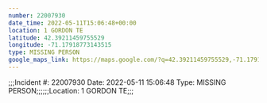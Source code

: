 ```yaml
---
number: 22007930
date_time: 2022-05-11T15:06:48+00:00
location: 1 GORDON TE
latitude: 42.39211459755529
longitude: -71.17918773143515
type: MISSING PERSON
google_maps_link: https://maps.google.com/?q=42.39211459755529,-71.17918773143515
---
```


;;;Incident #: 22007930  Date: 2022-05-11 15:06:48   Type: MISSING PERSON;;;;;;Location: 1 GORDON TE;;;
